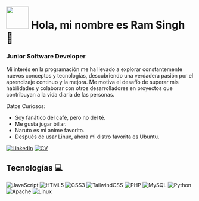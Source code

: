 # <img src="https://media3.giphy.com/media/v1.Y2lkPTc5MGI3NjExNmRlbTV2YmRlNXBwamx0cjl0enl3MHZwYmUyMWI3ZnppbXhieHJwbCZlcD12MV9pbnRlcm5hbF9naWZfYnlfaWQmY3Q9cw/WFZvB7VIXBgiz3oDXE/giphy.gif" width="60" /> Hola, mi nombre es Ram Singh 🖖

### Junior Software Developer

Mi interés en la programación me ha llevado a explorar constantemente nuevos conceptos y tecnologías, descubriendo una verdadera pasión por el aprendizaje continuo y la mejora. Me motiva el desafío de superar mis habilidades y colaborar con otros desarrolladores en proyectos que contribuyan a la vida diaria de las personas.

Datos Curiosos:

* Soy fanático del café, pero no del té.
* Me gusta jugar billar.
* Naruto es mi anime favorito.
* Después de usar Linux, ahora mi distro favorita es Ubuntu.

[![LinkedIn](https://img.shields.io/badge/linkedin-%230077B5.svg?style=for-the-badge&logo=linkedin&logoColor=white)](https://www.linkedin.com/in/ram-singh-38a2a6239/)
[![CV](https://img.shields.io/badge/Google%20Drive-4285F4?style=for-the-badge&logo=googledrive&logoColor=white)](https://drive.google.com/file/d/1EC5QhhsVQUpctGLMKtww__jP0sfIhK8l/view?usp=sharing)

## Tecnologías 💻

![JavaScript](https://img.shields.io/badge/javascript-%23323330.svg?style=for-the-badge&logo=javascript&logoColor=%23F7DF1E)
![HTML5](https://img.shields.io/badge/html5-%23E34F26.svg?style=for-the-badge&logo=html5&logoColor=white)
![CSS3](https://img.shields.io/badge/css3-%231572B6.svg?style=for-the-badge&logo=css3&logoColor=white)
![TailwindCSS](https://img.shields.io/badge/tailwindcss-%2338B2AC.svg?style=for-the-badge&logo=tailwind-css&logoColor=white)
![PHP](https://img.shields.io/badge/php-%23777BB4.svg?style=for-the-badge&logo=php&logoColor=white)
![MySQL](https://img.shields.io/badge/mysql-4479A1.svg?style=for-the-badge&logo=mysql&logoColor=white)
![Python](https://img.shields.io/badge/python-3670A0?style=for-the-badge&logo=python&logoColor=ffdd54)
![Apache](https://img.shields.io/badge/apache-%23D42029.svg?style=for-the-badge&logo=apache&logoColor=white)
![Linux](https://img.shields.io/badge/Linux-FCC624?style=for-the-badge&logo=linux&logoColor=black)
